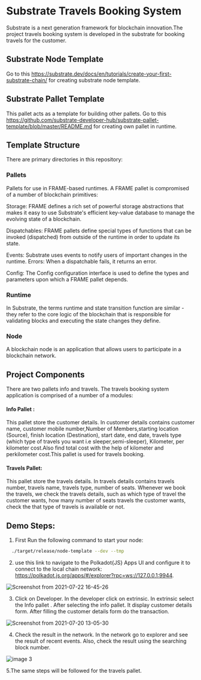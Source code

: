 # Substrate Travels Booking System 
Substrate is a next generation framework for blockchain innovation.The project travels booking system is developed in the substrate for booking travels for the customer. 
## Substrate Node Template
Go to this https://substrate.dev/docs/en/tutorials/create-your-first-substrate-chain/ for creating substrate node template.
## Substrate Pallet Template
This pallet acts as a template for building other pallets.
Go to this https://github.com/substrate-developer-hub/substrate-pallet-template/blob/master/README.md for creating own pallet in runtime.
## Template Structure
There are primary directories in this repository:

### Pallets

Pallets for use in FRAME-based runtimes.
A FRAME pallet is compromised of a number of blockchain primitives:

Storage: FRAME defines a rich set of powerful storage abstractions that makes it easy to use Substrate's efficient key-value database to manage the evolving state of a blockchain.

Dispatchables: FRAME pallets define special types of functions that can be invoked (dispatched) from outside of the runtime in order to update its state.

Events: Substrate uses events to notify users of important changes in the runtime.
Errors: When a dispatchable fails, it returns an error.

Config: The Config configuration interface is used to define the types and parameters upon which a FRAME pallet depends.

### Runtime

In Substrate, the terms runtime and state transition function are similar - they refer to the core logic of the blockchain that is responsible for validating blocks and executing the state changes they define.

### Node 

A blockchain node is an application that allows users to participate in a blockchain network.

## Project Components
There are two pallets info and travels.
The  travels booking system application is comprised of a number of a modules:

#### Info Pallet :

This pallet store the customer details. In customer details contains customer name, customer mobile number,Number of Members,starting location (Source), finish location (Destination), start date, end date, travels type (which type of travels you want i.e sleeper,semi-sleeper), Kilometer, per kilometer cost.Also find total cost with the help of kilometer and perkilometer cost.This pallet is used for travels booking.

#### Travels Pallet:

This pallet store the travels details. In travels details contains travels number, travels name, travels type, number of seats. Whenever we book the travels, we check the travels details, such as which type of travel the customer wants, how many number of seats travels the customer wants, check the that type of travels is available or not. 



## Demo Steps:
1. First Run the following command to start your node:
 ```sh
   ./target/release/node-template --dev --tmp
 ```
2. use this link to navigate to the Polkadot{JS} Apps UI and configure it to connect to the local  chain network: https://polkadot.js.org/apps/#/explorer?rpc=ws://127.0.0.1:9944. 

![Screenshot from 2021-07-22 16-45-26](https://user-images.githubusercontent.com/85154086/126631854-57480c12-821e-4c31-aa9c-e1f47e9705b0.png)

3. Click on Developer. In the developer click on extrinsic. In extrinsic select the Info pallet . After selecting the info pallet. It display customer details form.
 After filling the customer details form do the transaction.

![Screenshot from 2021-07-20 13-05-30](https://user-images.githubusercontent.com/85154086/126481845-e98c1bb6-76c4-45ac-bcc1-dd205373ff68.png)

4. Check the result in the network. In the network go to explorer and see the result of recent events. Also, check the result using the searching block number.

![image 3](https://user-images.githubusercontent.com/85154086/126488849-7db6801a-0212-4fdf-a629-223eec7196bb.png)


5.The same steps will be followed for the travels pallet.
